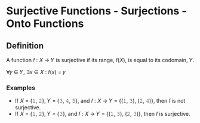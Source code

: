 # Surjective Functions - Surjections - Onto Functions

## Definition

A function &#x1D453; : &#x1D44B; &#x2192; &#x1D44C; is surjective if its range, &#x1D453;(&#x1D44B;), is equal to its codomain, &#x1D44C;.

&#x2200;&#x1D466; &#x2208; &#x1D44C;, &#x2203;&#x1D465; &#x2208; &#x1D44B; : &#x1D453;(&#x1D465;) = &#x1D466;

### Examples

- If &#x1D44B; = {&#x1D7F7;, &#x1D7F8;}, &#x1D44C; = {&#x1D7F9;, &#x1D7FA;, &#x1D7FB;}, and &#x1D453; : &#x1D44B; &#x2192; &#x1D44C; = {(&#x1D7F7;, &#x1D7F9;), (&#x1D7F8;, &#x1D7FA;)}, then &#x1D453; is not surjective.
- If &#x1D44B; = {&#x1D7F7;, &#x1D7F8;}, &#x1D44C; = {&#x1D7F9;}, and &#x1D453; : &#x1D44B; &#x2192; &#x1D44C; = {(&#x1D7F7;, &#x1D7F9;), (&#x1D7F8;, &#x1D7F9;)}, then &#x1D453; is surjective.